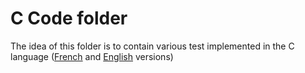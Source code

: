 # C Code folder
The idea of this folder is to contain various test implemented in the C language ([French](./20220324_ANSSI_Guide_Regles_de_Programmation_pour_le_Developpement_Securise_de_Logiciels_en_Langage_C_v1_4.pdf) and [English](./20231130_ANSSI_Guide_Rules_for_Secure_C_Language_Software_Development_V1_4.pdf) versions)
